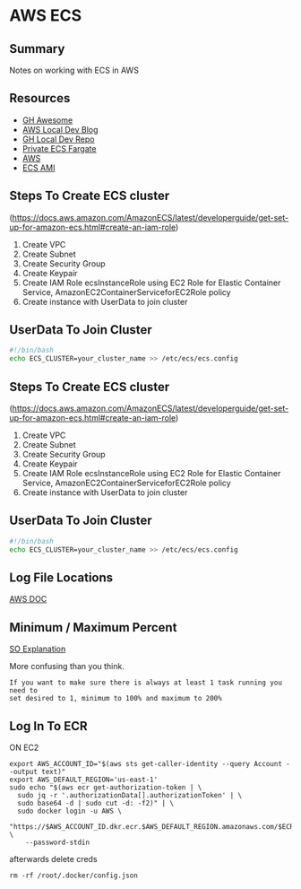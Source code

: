 # AWS ECS

## Summary

Notes on working with ECS in AWS

## Resources

- [GH Awesome](https://github.com/nathanpeck/awesome-ecs)
- [AWS Local Dev Blog](https://aws.amazon.com/blogs/compute/a-guide-to-locally-testing-containers-with-amazon-ecs-local-endpoints-and-docker-compose/)
- [GH Local Dev Repo](https://github.com/awslabs/amazon-ecs-local-container-endpoints<Paste>)
- [Private ECS Fargate](https://aws.amazon.com/blogs/compute/access-private-applications-on-aws-fargate-using-amazon-api-gateway-privatelink/)
- [AWS](https://docs.aws.amazon.com/AmazonECS/latest/developerguide/ecs-agent-update.html)
- [ECS AMI](https://docs.aws.amazon.com/AmazonECS/latest/developerguide/agent-update-ecs-ami.html)

## Steps To Create ECS cluster

(https://docs.aws.amazon.com/AmazonECS/latest/developerguide/get-set-up-for-amazon-ecs.html#create-an-iam-role)

1. Create VPC
2. Create Subnet
3. Create Security Group
4. Create Keypair
5. Create IAM Role ecsInstanceRole using EC2 Role for Elastic Container Service,
   AmazonEC2ContainerServiceforEC2Role policy
6. Create instance with UserData to join cluster

## UserData To Join Cluster

```sh
#!/bin/bash
echo ECS_CLUSTER=your_cluster_name >> /etc/ecs/ecs.config
```

## Steps To Create ECS cluster

(https://docs.aws.amazon.com/AmazonECS/latest/developerguide/get-set-up-for-amazon-ecs.html#create-an-iam-role)

1. Create VPC
2. Create Subnet
3. Create Security Group
4. Create Keypair
5. Create IAM Role ecsInstanceRole using EC2 Role for Elastic Container Service,
   AmazonEC2ContainerServiceforEC2Role policy
6. Create instance with UserData to join cluster

## UserData To Join Cluster

```sh
#!/bin/bash
echo ECS_CLUSTER=your_cluster_name >> /etc/ecs/ecs.config
```

## Log File Locations

[AWS DOC](https://docs.aws.amazon.com/AmazonECS/latest/developerguide/logs.html)

## Minimum / Maximum Percent

[SO Explanation](https://stackoverflow.com/questions/40731143/what-is-the-minimum-healthy-percent-and-maximum-percent-in-amazon-ecs)

More confusing than you think.

```
If you want to make sure there is always at least 1 task running you need to
set desired to 1, minimum to 100% and maximum to 200%
```

## Log In To ECR

ON EC2

```console
export AWS_ACCOUNT_ID="$(aws sts get-caller-identity --query Account --output text)"
export AWS_DEFAULT_REGION='us-east-1'
sudo echo "$(aws ecr get-authorization-token | \
  sudo jq -r '.authorizationData[].authorizationToken' | \
  sudo base64 -d | sudo cut -d: -f2)" | \
  sudo docker login -u AWS \
    "https://$AWS_ACCOUNT_ID.dkr.ecr.$AWS_DEFAULT_REGION.amazonaws.com/$ECR_REPO" \
    --password-stdin
```

afterwards delete creds

```console
rm -rf /root/.docker/config.json
```
